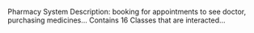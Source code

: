 Pharmacy System
Description: booking for appointments to see doctor, purchasing medicines...
Contains 16 Classes that are interacted...
